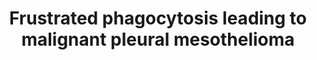 ---
annotations:
- id: CL:0000077
  parent: native cell
  type: Cell Type Ontology
  value: mesothelial cell
- id: DOID:7474
  parent: disease of cellular proliferation
  type: Disease Ontology
  value: malignant pleural mesothelioma
authors:
- Marvin M2
- Eweitz
- Alexandrabosch
description: Adverse Outcome Pathway for malignant pleural mesothelioma, known to
  be initiated by asbestos and carbon nanotubes. This molecular AOP is based on https://aopwiki.org/aops/409
last-edited: 2022-12-10
organisms:
- Homo sapiens
redirect_from:
- /index.php/Pathway:WP5091
- /instance/WP5091
- /instance/WP5091_r124069
revision: r124069
schema-jsonld:
- '@context': https://schema.org/
  '@id': https://wikipathways.github.io/pathways/WP5091.html
  '@type': Dataset
  creator:
    '@type': Organization
    name: WikiPathways
  description: Adverse Outcome Pathway for malignant pleural mesothelioma, known to
    be initiated by asbestos and carbon nanotubes. This molecular AOP is based on
    https://aopwiki.org/aops/409
  keywords: []
  license: CC0
  name: Frustrated phagocytosis leading to malignant pleural mesothelioma
seo: CreativeWork
title: Frustrated phagocytosis leading to malignant pleural mesothelioma
wpid: WP5091
---